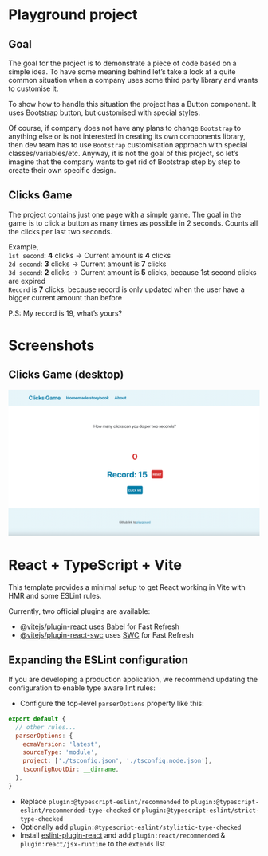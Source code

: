 # Playground project

## Goal

The goal for the project is to demonstrate a piece of code based on a simple idea. To have some meaning behind let’s
take a look at a quite common situation when a company uses some third party library and wants to customise it.

To show how to handle this situation the project has a Button component. It uses Bootstrap button, but customised with
special styles.

Of course, if company does not have any plans to change `Bootstrap` to anything else or is not interested in creating
its
own components library, then dev team has to use `Bootstrap` customisation approach with special
classes/variables/etc.
Anyway, it is not the goal of this project, so let’s imagine that the company wants to get rid of Bootstrap step by step
to create their own specific design.

## Clicks Game

The project contains just one page with a simple game. The goal in the game is to click a button as many times as
possible in 2 seconds. Counts all the clicks per last two seconds.

Example, \
`1st second`: **4** clicks -> Current amount is **4** clicks \
`2d second`: **3** clicks -> Current amount is **7** clicks \
`3d second`: **2** clicks -> Current amount is **5** clicks, because 1st second clicks are expired \
`Record` is **7** clicks, because record is only updated when the user have a bigger current amount than before

P.S: My record is 19, what’s yours?

# Screenshots
## Clicks Game (desktop)
![img_1.png](public/screenshot_game_desktop.png)

# React + TypeScript + Vite

This template provides a minimal setup to get React working in Vite with HMR and some ESLint rules.

Currently, two official plugins are available:

- [@vitejs/plugin-react](https://github.com/vitejs/vite-plugin-react/blob/main/packages/plugin-react/README.md) uses [Babel](https://babeljs.io/) for Fast Refresh
- [@vitejs/plugin-react-swc](https://github.com/vitejs/vite-plugin-react-swc) uses [SWC](https://swc.rs/) for Fast Refresh

## Expanding the ESLint configuration

If you are developing a production application, we recommend updating the configuration to enable type aware lint rules:

- Configure the top-level `parserOptions` property like this:

```js
export default {
  // other rules...
  parserOptions: {
    ecmaVersion: 'latest',
    sourceType: 'module',
    project: ['./tsconfig.json', './tsconfig.node.json'],
    tsconfigRootDir: __dirname,
  },
}
```

- Replace `plugin:@typescript-eslint/recommended` to `plugin:@typescript-eslint/recommended-type-checked` or `plugin:@typescript-eslint/strict-type-checked`
- Optionally add `plugin:@typescript-eslint/stylistic-type-checked`
- Install [eslint-plugin-react](https://github.com/jsx-eslint/eslint-plugin-react) and add `plugin:react/recommended` & `plugin:react/jsx-runtime` to the `extends` list
